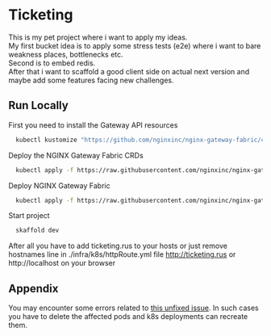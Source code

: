 
# Ticketing

This is my pet project where i want to apply my ideas.  
My first bucket idea is to apply some stress tests (e2e) where i want to bare weakness places, bottlenecks etc.  
Second is to embed redis.  
After that i want to scaffold a good client side on actual next version and maybe add some features facing new challenges.
## Run Locally

First you need to install the Gateway API resources

```bash
  kubectl kustomize "https://github.com/nginxinc/nginx-gateway-fabric/config/crd/gateway-api/standard?ref=v1.5.0" | kubectl apply -f -
```

Deploy the NGINX Gateway Fabric CRDs

```bash
  kubectl apply -f https://raw.githubusercontent.com/nginxinc/nginx-gateway-fabric/v1.5.0/deploy/crds.yaml
```

Deploy NGINX Gateway Fabric

```bash
  kubectl apply -f https://raw.githubusercontent.com/nginxinc/nginx-gateway-fabric/v1.5.0/deploy/default/deploy.yaml
```

Start project

```bash
  skaffold dev
```

After all you have to add ticketing.rus to your hosts or just remove hostnames line in ./infra/k8s/httpRoute.yml file
http://ticketing.rus or http://localhost on your browser
## Appendix

You may encounter some errors related to [this unfixed issue](https://github.com/tulios/kafkajs/issues/815). In such cases you have to delete the affected pods and k8s deployments can recreate them.


